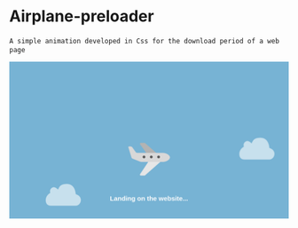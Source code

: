 # Airplane-preloader

```shell
A simple animation developed in Css for the download period of a web page
```

![](./img/rm1.png)